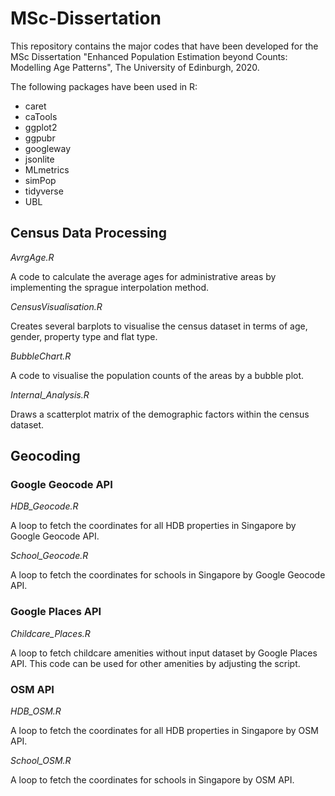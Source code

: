 # MSc-Dissertation

This repository contains the major codes that have been developed for the MSc Dissertation "Enhanced Population Estimation beyond Counts: Modelling Age Patterns", The University of Edinburgh, 2020. 

The following packages have been used in R:

- caret
- caTools
- ggplot2
- ggpubr
- googleway
- jsonlite
- MLmetrics
- simPop
- tidyverse
- UBL

## Census Data Processing

_AvrgAge.R_

A code to calculate the average ages for administrative areas by implementing the sprague interpolation method.

_CensusVisualisation.R_

Creates several barplots to visualise the census dataset in terms of age, gender, property type and flat type.

_BubbleChart.R_

A code to visualise the population counts of the areas by a bubble plot.

_Internal_Analysis.R_

Draws a scatterplot matrix of the demographic factors within the census dataset.


## Geocoding
### Google Geocode API

_HDB_Geocode.R_

A loop to fetch the coordinates for all HDB properties in Singapore by Google Geocode API.

_School_Geocode.R_

A loop to fetch the coordinates for schools in Singapore by Google Geocode API.

### Google Places API

_Childcare_Places.R_

A loop to fetch childcare amenities without input dataset by Google Places API. This code can be used for other amenities by adjusting the script.

### OSM API

_HDB_OSM.R_

A loop to fetch the coordinates for all HDB properties in Singapore by OSM API.

_School_OSM.R_

A loop to fetch the coordinates for schools in Singapore by OSM API.
